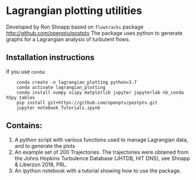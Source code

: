 # Lagrangian plotting utilities 

Developed by Ron Shnapp based on `flowtracks` package http://github.com/openptv/postptv
The package uses python to generate graphs for a Lagrangian analysis of turbulent flows.


## Installation instructions

If you use `conda`:  

        conda create -n lagrangian_plotting python=3.7
        conda activate lagrangian_plotting
        conda install numpy scipy matplotlib jupyter jupyterlab nb_conda h5py tables
        pip install git+https://github.com/openptv/postptv.git
        jupyter notebook Tutorials.ipynb





## Contains:

1. A python script with various functions used to manage Lagrangian data, and to generate the plots
2. An example set of 200 Trajectories. The trajectories were obtained from the Johns Hopkins Turbulence Database (JHTDB, HIT DNS), see Shnapp & Liberzon 2018, PRL.
3. An ipython notebook with a tutorial showing how to use the package.
